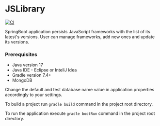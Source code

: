 # JSLibrary
 
[![CI](https://github.com/JakubSlajer/jslibrary_test_project/actions/workflows/gradle.yml/badge.svg)](https://github.com/JakubSlajer/jslibrary_test_project/actions/workflows/gradle.yml)

SpringBoot application persists JavaScript frameworks with the list of its latest's versions.
User can manage frameworks, add new ones and update its versions.

### Prerequisites

* Java version 17
* Java IDE - Eclipse or IntellJ Idea
* Gradle version 7.4+
* MongoDB

Change the default and test database name value in application.properties accordingly to your settings.

To build a project run `gradle build` command in the project root directory.

To run the application execute `gradle bootRun` command in the project root directory.
